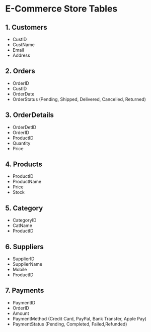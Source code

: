 # E-Commerce Store Tables

## 1. Customers
- CustID
- CustName
- Email
- Address

## 2. Orders
- OrderID
- CustID
- OrderDate
- OrderStatus (Pending, Shipped, Delivered, Cancelled, Returned)

## 3. OrderDetails
- OrderDetID
- OrderID
- ProductID
- Quantity 
- Price
  
## 4. Products
- ProductID
- ProductName
- Price
- Stock

## 5. Category
- CategoryID
- CatName
- ProductID

## 6. Suppliers
- SupplierID
- SupplierName
- Mobile
- ProductID

## 7. Payments
- PaymentID
- OrderID
- Amount
- PaymentMethod (Credit Card, PayPal, Bank Transfer, Apple Pay)
- PaymentStatus (Pending, Completed, Failed,Refunded)

